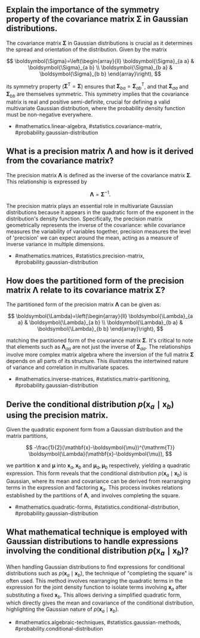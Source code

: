 ## Explain the importance of the symmetry property of the covariance matrix $\boldsymbol{\Sigma}$ in Gaussian distributions.

The covariance matrix $\boldsymbol{\Sigma}$ in Gaussian distributions is crucial as it determines the spread and orientation of the distribution. Given by the matrix

$$
\boldsymbol{\Sigma}=\left(\begin{array}{ll}
\boldsymbol{\Sigma}_{a a} & \boldsymbol{\Sigma}_{a b} \\
\boldsymbol{\Sigma}_{b a} & \boldsymbol{\Sigma}_{b b}
\end{array}\right),
$$

its symmetry property ($\boldsymbol{\Sigma}^{\mathrm{T}}=\boldsymbol{\Sigma}$) ensures that $\boldsymbol{\Sigma}_{b a} = \boldsymbol{\Sigma}_{a b}^{\mathrm{T}}$, and that $\boldsymbol{\Sigma}_{a a}$ and $\boldsymbol{\Sigma}_{b b}$ are themselves symmetric. This symmetry implies that the covariance matrix is real and positive semi-definite, crucial for defining a valid multivariate Gaussian distribution, where the probability density function must be non-negative everywhere.

- #mathematics.linear-algebra, #statistics.covariance-matrix, #probability.gaussian-distribution

## What is a precision matrix $\boldsymbol{\Lambda}$ and how is it derived from the covariance matrix?

The precision matrix $\boldsymbol{\Lambda}$ is defined as the inverse of the covariance matrix $\boldsymbol{\Sigma}$. This relationship is expressed by

$$
\boldsymbol{\Lambda} = \boldsymbol{\Sigma}^{-1}.
$$

The precision matrix plays an essential role in multivariate Gaussian distributions because it appears in the quadratic form of the exponent in the distribution's density function. Specifically, the precision matrix geometrically represents the inverse of the covariance: while covariance measures the variability of variables together, precision measures the level of 'precision' we can expect around the mean, acting as a measure of inverse variance in multiple dimensions.

- #mathematics.matrices, #statistics.precision-matrix, #probability.gaussian-distribution

## How does the partitioned form of the precision matrix $\boldsymbol{\Lambda}$ relate to its covariance matrix $\boldsymbol{\Sigma}$?

The partitioned form of the precision matrix $\boldsymbol{\Lambda}$ can be given as:

$$
\boldsymbol{\Lambda}=\left(\begin{array}{ll}
\boldsymbol{\Lambda}_{a a} & \boldsymbol{\Lambda}_{a b} \\
\boldsymbol{\Lambda}_{b a} & \boldsymbol{\Lambda}_{b b}
\end{array}\right),
$$

matching the partitioned form of the covariance matrix $\boldsymbol{\Sigma}$. It's critical to note that elements such as $\boldsymbol{\Lambda}_{a a}$ are not just the inverse of $\boldsymbol{\Sigma}_{a a}$. The relationships involve more complex matrix algebra where the inversion of the full matrix $\boldsymbol{\Sigma}$ depends on all parts of its structure. This illustrates the intertwined nature of variance and correlation in multivariate spaces.

- #mathematics.inverse-matrices, #statistics.matrix-partitioning, #probability.gaussian-distribution

## Derive the conditional distribution $p\left(\mathbf{x}_{a} \mid \mathbf{x}_{b}\right)$ using the precision matrix.

Given the quadratic exponent form from a Gaussian distribution and the matrix partitions, 

$$
-\frac{1}{2}(\mathbf{x}-\boldsymbol{\mu})^{\mathrm{T}} \boldsymbol{\Lambda}(\mathbf{x}-\boldsymbol{\mu}),
$$

we partition $\mathbf{x}$ and $\boldsymbol{\mu}$ into $\mathbf{x}_a, \mathbf{x}_b$ and $\boldsymbol{\mu}_a, \boldsymbol{\mu}_b$ respectively, yielding a quadratic expression. This form reveals that the conditional distribution $p(\mathbf{x}_a \mid \mathbf{x}_b)$ is Gaussian, where its mean and covariance can be derived from rearranging terms in the expression and factoring $\mathbf{x}_a$. This process invokes relations established by the partitions of $\boldsymbol{\Lambda}$, and involves completing the square.

- #mathematics.quadratic-forms, #statistics.conditional-distribution, #probability.gaussian-distribution

## What mathematical technique is employed with Gaussian distributions to handle expressions involving the conditional distribution $p(\mathbf{x}_{a} \mid \mathbf{x}_{b})$?

When handling Gaussian distributions to find expressions for conditional distributions such as $p(\mathbf{x}_{a} \mid \mathbf{x}_{b})$, the technique of "completing the square" is often used. This method involves rearranging the quadratic terms in the expression for the joint density function to isolate terms involving $\mathbf{x}_a$ after substituting a fixed $\mathbf{x}_b$. This allows deriving a simplified quadratic form, which directly gives the mean and covariance of the conditional distribution, highlighting the Gaussian nature of $p(\mathbf{x}_{a} \mid \mathbf{x}_{b})$.

- #mathematics.algebraic-techniques, #statistics.gaussian-methods, #probability.conditional-distribution